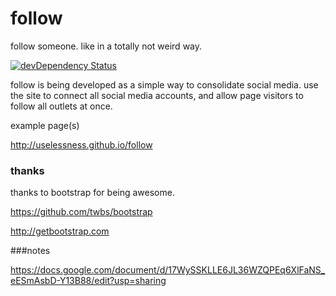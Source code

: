 # follow
follow someone. like in a totally not weird way.

[![devDependency Status](https://img.shields.io/david/dev/twbs/bootstrap.svg?style=flat)](https://david-dm.org/twbs/bootstrap#info=devDependencies)

follow is being developed as a simple way to consolidate social media. use the site to connect all social media accounts, and allow page visitors to follow all outlets at once.

example page(s)

http://uselessness.github.io/follow


### thanks
thanks to bootstrap for being awesome.

https://github.com/twbs/bootstrap

http://getbootstrap.com




###notes

https://docs.google.com/document/d/17WySSKLLE6JL36WZQPEq6XlFaNS_eESmAsbD-Y13B88/edit?usp=sharing
